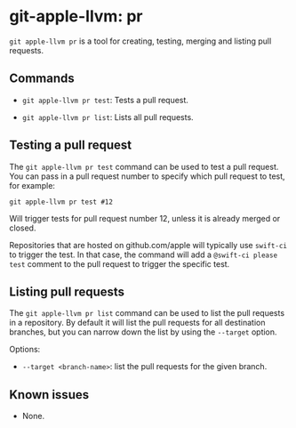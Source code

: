 # git-apple-llvm: pr

`git apple-llvm pr` is a tool for creating, testing, merging and listing
pull requests.

## Commands

- `git apple-llvm pr test`: Tests a pull request.

- `git apple-llvm pr list`: Lists all pull requests.

## Testing a pull request

The `git apple-llvm pr test` command can be used to test a pull request.
You can pass in a pull request number to specify which pull request to test, for example:

```
git apple-llvm pr test #12
```

Will trigger tests for pull request number 12, unless it is already merged or closed.


Repositories that are hosted on github.com/apple will typically use `swift-ci` to trigger the test.
In that case, the command will add a `@swift-ci please test` comment to the pull request to trigger
the specific test.


## Listing pull requests

The `git apple-llvm pr list` command can be used to list the pull requests in a repository.
By default it will list the pull requests for all destination branches, but you can narrow down the list
by using the `--target` option.

Options:

- `--target <branch-name>`: list the pull requests for the given branch.

## Known issues

- None.
